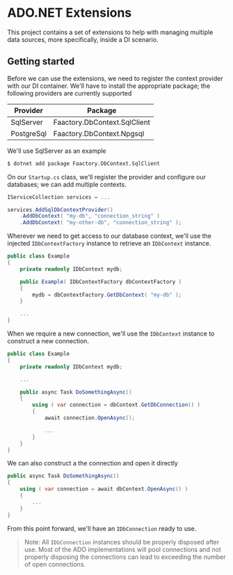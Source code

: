 # ADO.NET Extensions

This project contains a set of extensions to help with managing multiple data sources, more specifically, inside a DI scenario.

## Getting started

Before we can use the extensions, we need to register the context provider with our DI container. We'll have to install the appropriate package; the following providers are currently supported

|Provider|Package|
|---|---|
|SqlServer|Faactory.DbContext.SqlClient|
|PostgreSql|Faactory.DbContext.Npgsql|

We'll use SqlServer as an example

```bash
$ dotnet add package Faactory.DbContext.SqlClient
```

On our `Startup.cs` class, we'll register the provider and configure our databases; we can add multiple contexts.

```csharp
IServiceCollection services = ...

services.AddSqlDbContextProvider()
    .AddDbContext( "my-db", "connection_string" )
    .AddDbContext( "my-other-db", "connection_string" );
```

Wherever we need to get access to our database context, we'll use the injected `IDbContextFactory` instance to retrieve an `IDbContext` instance.

```csharp
public class Example
{
    private readonly IDbContext mydb;

    public Example( IDbContextFactory dbContextFactory )
    {
        mydb = dbContextFactory.GetDbContext( "my-db" );
    }

    ...
}
```

When we require a new connection, we'll use the `IDbContext` instance to construct a new connection.

```csharp
public class Example
{
    private readonly IDbContext mydb;

    ...

    public async Task DoSomethingAsync()
    {
        using ( var connection = dbContext.GetDbConnection() )
        {
            await connection.OpenAsync();

            ...
        }
    }
}
```

We can also construct a the connection and open it directly

```csharp
public async Task DoSomethingAsync()
{
    using ( var connection = await dbContext.OpenAsync() )
    {
        ...
    }
}
```

From this point forward, we'll have an `IDbConnection` ready to use.

> Note: All `IDbConnection` instances should be properly disposed after use. Most of the ADO implementations will pool connections and not properly disposing the connections can lead to exceeding the number of open connections.
